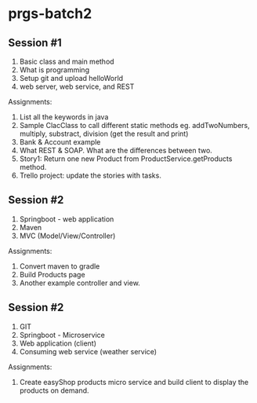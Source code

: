 # prgs-batch2

## Session #1
  1. Basic class and main method
  2. What is programming
  3. Setup git and upload helloWorld
  4. web server, web service, and REST
  
  Assignments:
  1. List all the keywords in java
  2. Sample ClacClass to call different static methods eg.  addTwoNumbers, multiply, substract, division (get the result and print)
  3. Bank & Account example
  4. What REST & SOAP. What are the differences between two.
  5. Story1: Return one new Product from ProductService.getProducts method.
  6. Trello project: update the stories with tasks.

## Session #2
1. Springboot - web application
2. Maven
3. MVC (Model/View/Controller)

Assignments:
1. Convert maven to gradle
2. Build Products page
3. Another example controller and view.


## Session #2
1. GIT
2. Springboot - Microservice
3. Web application (client)
4. Consuming web service (weather service)

Assignments:
1. Create easyShop products micro service and build client to display the products on demand.
